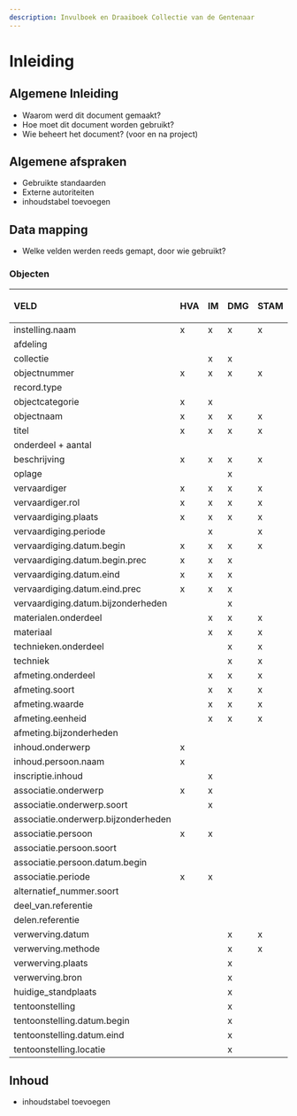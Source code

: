 ```yaml
---
description: Invulboek en Draaiboek Collectie van de Gentenaar
---
```


# Inleiding

## Algemene Inleiding

* Waarom werd dit document gemaakt?
* Hoe moet dit document worden gebruikt?
* Wie beheert het document? \(voor en na project\)

## Algemene afspraken

* Gebruikte standaarden
* Externe autoriteiten
* inhoudstabel toevoegen

## Data mapping

* Welke velden werden reeds gemapt, door wie gebruikt?

### Objecten

<table>
  <thead>
    <tr>
      <th style="text-align:left">
        <p>VELD</p>
        <p></p>
      </th>
      <th style="text-align:left">HVA</th>
      <th style="text-align:left">IM</th>
      <th style="text-align:left">DMG</th>
      <th style="text-align:left">STAM</th>
      <th style="text-align:left">Archief</th>
    </tr>
  </thead>
  <tbody>
    <tr>
      <td style="text-align:left">instelling.naam</td>
      <td style="text-align:left">x</td>
      <td style="text-align:left">x</td>
      <td style="text-align:left">x</td>
      <td style="text-align:left">x</td>
      <td style="text-align:left">x</td>
    </tr>
    <tr>
      <td style="text-align:left">afdeling</td>
      <td style="text-align:left"></td>
      <td style="text-align:left"></td>
      <td style="text-align:left"></td>
      <td style="text-align:left"></td>
      <td style="text-align:left">x</td>
    </tr>
    <tr>
      <td style="text-align:left">collectie</td>
      <td style="text-align:left"></td>
      <td style="text-align:left">x</td>
      <td style="text-align:left">x</td>
      <td style="text-align:left"></td>
      <td style="text-align:left">x</td>
    </tr>
    <tr>
      <td style="text-align:left">objectnummer</td>
      <td style="text-align:left">x</td>
      <td style="text-align:left">x</td>
      <td style="text-align:left">x</td>
      <td style="text-align:left">x</td>
      <td style="text-align:left">x</td>
    </tr>
    <tr>
      <td style="text-align:left">record.type</td>
      <td style="text-align:left"></td>
      <td style="text-align:left"></td>
      <td style="text-align:left"></td>
      <td style="text-align:left"></td>
      <td style="text-align:left">x</td>
    </tr>
    <tr>
      <td style="text-align:left">objectcategorie</td>
      <td style="text-align:left">x</td>
      <td style="text-align:left">x</td>
      <td style="text-align:left"></td>
      <td style="text-align:left"></td>
      <td style="text-align:left">x</td>
    </tr>
    <tr>
      <td style="text-align:left">objectnaam</td>
      <td style="text-align:left">x</td>
      <td style="text-align:left">x</td>
      <td style="text-align:left">x</td>
      <td style="text-align:left">x</td>
      <td style="text-align:left">x</td>
    </tr>
    <tr>
      <td style="text-align:left">titel</td>
      <td style="text-align:left">x</td>
      <td style="text-align:left">x</td>
      <td style="text-align:left">x</td>
      <td style="text-align:left">x</td>
      <td style="text-align:left">x</td>
    </tr>
    <tr>
      <td style="text-align:left">onderdeel + aantal</td>
      <td style="text-align:left"></td>
      <td style="text-align:left"></td>
      <td style="text-align:left"></td>
      <td style="text-align:left"></td>
      <td style="text-align:left">x</td>
    </tr>
    <tr>
      <td style="text-align:left">beschrijving</td>
      <td style="text-align:left">x</td>
      <td style="text-align:left">x</td>
      <td style="text-align:left">x</td>
      <td style="text-align:left">x</td>
      <td style="text-align:left">x</td>
    </tr>
    <tr>
      <td style="text-align:left">oplage</td>
      <td style="text-align:left"></td>
      <td style="text-align:left"></td>
      <td style="text-align:left">x</td>
      <td style="text-align:left"></td>
      <td style="text-align:left"></td>
    </tr>
    <tr>
      <td style="text-align:left">vervaardiger</td>
      <td style="text-align:left">x</td>
      <td style="text-align:left">x</td>
      <td style="text-align:left">x</td>
      <td style="text-align:left">x</td>
      <td style="text-align:left"></td>
    </tr>
    <tr>
      <td style="text-align:left">vervaardiger.rol</td>
      <td style="text-align:left">x</td>
      <td style="text-align:left">x</td>
      <td style="text-align:left">x</td>
      <td style="text-align:left">x</td>
      <td style="text-align:left"></td>
    </tr>
    <tr>
      <td style="text-align:left">vervaardiging.plaats</td>
      <td style="text-align:left">x</td>
      <td style="text-align:left">x</td>
      <td style="text-align:left">x</td>
      <td style="text-align:left">x</td>
      <td style="text-align:left"></td>
    </tr>
    <tr>
      <td style="text-align:left">vervaardiging.periode</td>
      <td style="text-align:left"></td>
      <td style="text-align:left">x</td>
      <td style="text-align:left"></td>
      <td style="text-align:left">x</td>
      <td style="text-align:left"></td>
    </tr>
    <tr>
      <td style="text-align:left">vervaardiging.datum.begin</td>
      <td style="text-align:left">x</td>
      <td style="text-align:left">x</td>
      <td style="text-align:left">x</td>
      <td style="text-align:left">x</td>
      <td style="text-align:left"></td>
    </tr>
    <tr>
      <td style="text-align:left">vervaardiging.datum.begin.prec</td>
      <td style="text-align:left">x</td>
      <td style="text-align:left">x</td>
      <td style="text-align:left">x</td>
      <td style="text-align:left"></td>
      <td style="text-align:left"></td>
    </tr>
    <tr>
      <td style="text-align:left">vervaardiging.datum.eind</td>
      <td style="text-align:left">x</td>
      <td style="text-align:left">x</td>
      <td style="text-align:left">x</td>
      <td style="text-align:left"></td>
      <td style="text-align:left"></td>
    </tr>
    <tr>
      <td style="text-align:left">vervaardiging.datum.eind.prec</td>
      <td style="text-align:left">x</td>
      <td style="text-align:left">x</td>
      <td style="text-align:left">x</td>
      <td style="text-align:left"></td>
      <td style="text-align:left"></td>
    </tr>
    <tr>
      <td style="text-align:left">vervaardiging.datum.bijzonderheden</td>
      <td style="text-align:left"></td>
      <td style="text-align:left"></td>
      <td style="text-align:left">x</td>
      <td style="text-align:left"></td>
      <td style="text-align:left"></td>
    </tr>
    <tr>
      <td style="text-align:left">materialen.onderdeel</td>
      <td style="text-align:left"></td>
      <td style="text-align:left">x</td>
      <td style="text-align:left">x</td>
      <td style="text-align:left">x</td>
      <td style="text-align:left"></td>
    </tr>
    <tr>
      <td style="text-align:left">materiaal</td>
      <td style="text-align:left"></td>
      <td style="text-align:left">x</td>
      <td style="text-align:left">x</td>
      <td style="text-align:left">x</td>
      <td style="text-align:left">x</td>
    </tr>
    <tr>
      <td style="text-align:left">technieken.onderdeel</td>
      <td style="text-align:left"></td>
      <td style="text-align:left"></td>
      <td style="text-align:left">x</td>
      <td style="text-align:left">x</td>
      <td style="text-align:left"></td>
    </tr>
    <tr>
      <td style="text-align:left">techniek</td>
      <td style="text-align:left"></td>
      <td style="text-align:left"></td>
      <td style="text-align:left">x</td>
      <td style="text-align:left">x</td>
      <td style="text-align:left">x</td>
    </tr>
    <tr>
      <td style="text-align:left">afmeting.onderdeel</td>
      <td style="text-align:left"></td>
      <td style="text-align:left">x</td>
      <td style="text-align:left">x</td>
      <td style="text-align:left">x</td>
      <td style="text-align:left"></td>
    </tr>
    <tr>
      <td style="text-align:left">afmeting.soort</td>
      <td style="text-align:left"></td>
      <td style="text-align:left">x</td>
      <td style="text-align:left">x</td>
      <td style="text-align:left">x</td>
      <td style="text-align:left">x</td>
    </tr>
    <tr>
      <td style="text-align:left">afmeting.waarde</td>
      <td style="text-align:left"></td>
      <td style="text-align:left">x</td>
      <td style="text-align:left">x</td>
      <td style="text-align:left">x</td>
      <td style="text-align:left">x</td>
    </tr>
    <tr>
      <td style="text-align:left">afmeting.eenheid</td>
      <td style="text-align:left"></td>
      <td style="text-align:left">x</td>
      <td style="text-align:left">x</td>
      <td style="text-align:left">x</td>
      <td style="text-align:left">x</td>
    </tr>
    <tr>
      <td style="text-align:left">afmeting.bijzonderheden</td>
      <td style="text-align:left"></td>
      <td style="text-align:left"></td>
      <td style="text-align:left"></td>
      <td style="text-align:left"></td>
      <td style="text-align:left">x</td>
    </tr>
    <tr>
      <td style="text-align:left">inhoud.onderwerp</td>
      <td style="text-align:left">x</td>
      <td style="text-align:left"></td>
      <td style="text-align:left"></td>
      <td style="text-align:left"></td>
      <td style="text-align:left"></td>
    </tr>
    <tr>
      <td style="text-align:left">inhoud.persoon.naam</td>
      <td style="text-align:left">x</td>
      <td style="text-align:left"></td>
      <td style="text-align:left"></td>
      <td style="text-align:left"></td>
      <td style="text-align:left"></td>
    </tr>
    <tr>
      <td style="text-align:left">inscriptie.inhoud</td>
      <td style="text-align:left"></td>
      <td style="text-align:left">x</td>
      <td style="text-align:left"></td>
      <td style="text-align:left"></td>
      <td style="text-align:left"></td>
    </tr>
    <tr>
      <td style="text-align:left">associatie.onderwerp</td>
      <td style="text-align:left">x</td>
      <td style="text-align:left">x</td>
      <td style="text-align:left"></td>
      <td style="text-align:left"></td>
      <td style="text-align:left">x</td>
    </tr>
    <tr>
      <td style="text-align:left">associatie.onderwerp.soort</td>
      <td style="text-align:left"></td>
      <td style="text-align:left">x</td>
      <td style="text-align:left"></td>
      <td style="text-align:left"></td>
      <td style="text-align:left">x</td>
    </tr>
    <tr>
      <td style="text-align:left">associatie.onderwerp.bijzonderheden</td>
      <td style="text-align:left"></td>
      <td style="text-align:left"></td>
      <td style="text-align:left"></td>
      <td style="text-align:left"></td>
      <td style="text-align:left">x</td>
    </tr>
    <tr>
      <td style="text-align:left">associatie.persoon</td>
      <td style="text-align:left">x</td>
      <td style="text-align:left">x</td>
      <td style="text-align:left"></td>
      <td style="text-align:left"></td>
      <td style="text-align:left">x</td>
    </tr>
    <tr>
      <td style="text-align:left">associatie.persoon.soort</td>
      <td style="text-align:left"></td>
      <td style="text-align:left"></td>
      <td style="text-align:left"></td>
      <td style="text-align:left"></td>
      <td style="text-align:left">x</td>
    </tr>
    <tr>
      <td style="text-align:left">associatie.persoon.datum.begin</td>
      <td style="text-align:left"></td>
      <td style="text-align:left"></td>
      <td style="text-align:left"></td>
      <td style="text-align:left"></td>
      <td style="text-align:left">x</td>
    </tr>
    <tr>
      <td style="text-align:left">associatie.periode</td>
      <td style="text-align:left">x</td>
      <td style="text-align:left">x</td>
      <td style="text-align:left"></td>
      <td style="text-align:left"></td>
      <td style="text-align:left"></td>
    </tr>
    <tr>
      <td style="text-align:left">alternatief_nummer.soort</td>
      <td style="text-align:left"></td>
      <td style="text-align:left"></td>
      <td style="text-align:left"></td>
      <td style="text-align:left"></td>
      <td style="text-align:left">x</td>
    </tr>
    <tr>
      <td style="text-align:left">deel_van.referentie</td>
      <td style="text-align:left"></td>
      <td style="text-align:left"></td>
      <td style="text-align:left"></td>
      <td style="text-align:left"></td>
      <td style="text-align:left">x</td>
    </tr>
    <tr>
      <td style="text-align:left">delen.referentie</td>
      <td style="text-align:left"></td>
      <td style="text-align:left"></td>
      <td style="text-align:left"></td>
      <td style="text-align:left"></td>
      <td style="text-align:left">x</td>
    </tr>
    <tr>
      <td style="text-align:left">verwerving.datum</td>
      <td style="text-align:left"></td>
      <td style="text-align:left"></td>
      <td style="text-align:left">x</td>
      <td style="text-align:left">x</td>
      <td style="text-align:left">x</td>
    </tr>
    <tr>
      <td style="text-align:left">verwerving.methode</td>
      <td style="text-align:left"></td>
      <td style="text-align:left"></td>
      <td style="text-align:left">x</td>
      <td style="text-align:left">x</td>
      <td style="text-align:left">x</td>
    </tr>
    <tr>
      <td style="text-align:left">verwerving.plaats</td>
      <td style="text-align:left"></td>
      <td style="text-align:left"></td>
      <td style="text-align:left">x</td>
      <td style="text-align:left"></td>
      <td style="text-align:left"></td>
    </tr>
    <tr>
      <td style="text-align:left">verwerving.bron</td>
      <td style="text-align:left"></td>
      <td style="text-align:left"></td>
      <td style="text-align:left">x</td>
      <td style="text-align:left"></td>
      <td style="text-align:left"></td>
    </tr>
    <tr>
      <td style="text-align:left">huidige_standplaats</td>
      <td style="text-align:left"></td>
      <td style="text-align:left"></td>
      <td style="text-align:left">x</td>
      <td style="text-align:left"></td>
      <td style="text-align:left"></td>
    </tr>
    <tr>
      <td style="text-align:left">tentoonstelling</td>
      <td style="text-align:left"></td>
      <td style="text-align:left"></td>
      <td style="text-align:left">x</td>
      <td style="text-align:left"></td>
      <td style="text-align:left"></td>
    </tr>
    <tr>
      <td style="text-align:left">tentoonstelling.datum.begin</td>
      <td style="text-align:left"></td>
      <td style="text-align:left"></td>
      <td style="text-align:left">x</td>
      <td style="text-align:left"></td>
      <td style="text-align:left"></td>
    </tr>
    <tr>
      <td style="text-align:left">tentoonstelling.datum.eind</td>
      <td style="text-align:left"></td>
      <td style="text-align:left"></td>
      <td style="text-align:left">x</td>
      <td style="text-align:left"></td>
      <td style="text-align:left"></td>
    </tr>
    <tr>
      <td style="text-align:left">tentoonstelling.locatie</td>
      <td style="text-align:left"></td>
      <td style="text-align:left"></td>
      <td style="text-align:left">x</td>
      <td style="text-align:left"></td>
      <td style="text-align:left"></td>
    </tr>
  </tbody>
</table>

## Inhoud

* inhoudstabel toevoegen




